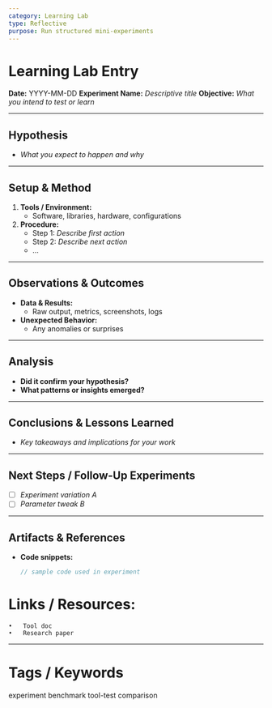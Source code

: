 ```yaml
---
category: Learning Lab
type: Reflective
purpose: Run structured mini-experiments
---
```


# Learning Lab Entry

**Date:** YYYY-MM-DD
**Experiment Name:** _Descriptive title_
**Objective:** _What you intend to test or learn_

---

## Hypothesis
- _What you expect to happen and why_

---

## Setup & Method
1. **Tools / Environment:**
   - Software, libraries, hardware, configurations
2. **Procedure:**
   - Step 1: _Describe first action_
   - Step 2: _Describe next action_
   - …

---

## Observations & Outcomes
- **Data & Results:**
  - Raw output, metrics, screenshots, logs
- **Unexpected Behavior:**
  - Any anomalies or surprises

---

## Analysis
- **Did it confirm your hypothesis?**
- **What patterns or insights emerged?**

---

## Conclusions & Lessons Learned
- _Key takeaways and implications for your work_

---

## Next Steps / Follow-Up Experiments
- [ ] _Experiment variation A_
- [ ] _Parameter tweak B_

---

## Artifacts & References
- **Code snippets:**
  ```js
  // sample code used in experiment
  ```

# Links / Resources:
	•	Tool doc
	•	Research paper

---
# Tags / Keywords

experiment benchmark tool-test comparison
